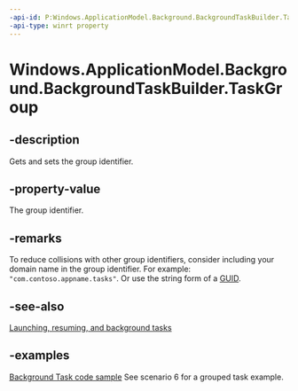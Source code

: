 ```yaml
---
-api-id: P:Windows.ApplicationModel.Background.BackgroundTaskBuilder.TaskGroup
-api-type: winrt property
---
```


<!-- Property syntax.
public BackgroundTaskRegistrationGroup TaskGroup { get;  set; }
-->

# Windows.ApplicationModel.Background.BackgroundTaskBuilder.TaskGroup

## -description
Gets and sets the group identifier.

## -property-value
The group identifier.

## -remarks
To reduce collisions with other group identifiers, consider including your domain name in the group identifier. For example: `"com.contoso.appname.tasks"`. Or use the string form of a [GUID](/windows/win32/api/guiddef/ns-guiddef-guid).

## -see-also
[Launching, resuming, and background tasks](/windows/uwp/launch-resume/index)

## -examples
[Background Task code sample](https://github.com/Microsoft/Windows-universal-samples/tree/master/Samples/BackgroundTask/cs/BackgroundTask)  See scenario 6 for a grouped task example.
